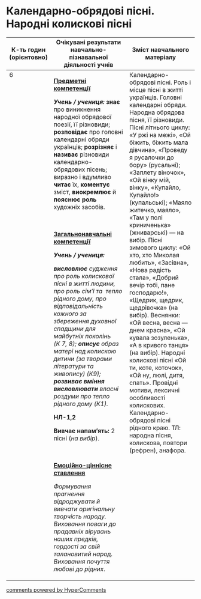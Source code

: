 <div id="hypercomments_widget" class="js-hypercomments-widget invisible"></div>

# Календарно-обрядові пісні. Народні колискові пісні

<table>
  <tr>
    <td width="10%" align="center"><b>К-ть годин (орієнтовно)</b></td>
    <td width="45%" align="center"><b>Очікувані результати навчально-пізнавальної діяльності учнів</b></td>
    <td width="45%" align="center"><b>Зміст навчального матеріалу</b></td>
  </tr>
<tbody>
  <tr>
<td width="10%" style="vertical-align:top !important;">6</td>
    <td width="45%" style="vertical-align:top !important;">
<p><strong><u>Предметні компетенції </u></strong></p>
<p><strong><em>Учень / учениця: </em></strong><strong>знає</strong> про виникнення народної обрядової поезії, її різновиди; <strong>розповідає</strong> про головні календарні обряди українців; <strong>розрізняє</strong> і <strong>називає</strong> різновиди календарно-обрядових пісень; виразно і вдумливо <strong>читає </strong>їх, <strong>коментує</strong> зміст, <strong>виокремлює</strong> й <strong>пояснює роль</strong> художніх засобів.</p>
<p>&nbsp;</p>
<p><strong><u>Загальнонавчальні компетенції</u></strong></p>
<p><strong><em>Учень / учениця: </em></strong></p>
<p><strong><em>висловлює </em></strong><em>судження про роль колискової пісні в житті людини,</em> <em>про роль сім&rsquo;ї та&nbsp; тепло рідного дому, про відповідальність кожного за збереження духовної спадщини для майбутніх поколінь (К&nbsp;7,&nbsp;8);</em><strong> <em>описує</em></strong><em> образ матері над колискою дитини (за творами літератури та живопису) (К9);</em> <strong><em>розвиває вміння висловлювати </em></strong><em>власні роздуми про тепло рідного дому (К1).</em></p>
<p><strong>НЛ-1,2</strong></p>
<p><strong>Вивчає напам&rsquo;ять:</strong> 2 пісні (<em>на вибір</em>).</p>
<p><em>&nbsp;</em></p>
<p><strong><u>Емоційно-ціннісне ставлення</u></strong></p>
<p><em>Формування прагнення відроджувати й вивчати оригінальну творчість народу. Виховання поваги до прадавніх вірувань наших предків, гордості за свій талановитий народ. Виховання почуття любові до рідних</em>.</p>
</td>
    <td width="45%" style="vertical-align:top !important;">
Календарно-обрядові пісні. Роль і місце пісні в житті українців. Головні календарні обряди. Народна обрядова пісня, її різновиди. Пісні літнього циклу: «У ржі на межі», «Ой бiжить, біжить мала дівчина», «Проведу я русалочки до бору» (русальні); «Заплету віночок», «Ой вінку мій, вінку», «Купайло, Купайло!» (купальські); «Маяло житечко, маяло», «Там у полі криниченька» (жниварські) — на вибір. Пісні зимового циклу: «Ой хто, хто Миколая любить», «Засівна», «Нова радість стала», «Добрий вечір тобі, пане господарю!», «Щедрик, щедрик, щедрівочка» (на вибір). Веснянки: «Ой весна, весна — днем красна», «Ой кувала зозуленька», «А в кривого танця» (на вибір). Народні колискові пісні «Ой ти, коте, коточок», «Ой ну, люлі, дитя, спать». Провідні мотиви, лексичні особливості колискових. Календарно-обрядові пісні рідного краю.
ТЛ: народна пісня, колискова, повтори (рефрен), анафора. </td>
  </tr>
</tbody>
</table>

<div class="js-hypercomments-container">
<a href="http://hypercomments.com" class="hc-link" title="comments widget">comments powered by HyperComments</a>
</div>